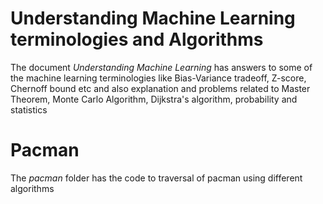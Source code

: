 # Understanding Machine Learning terminologies and Algorithms
The document *Understanding Machine Learning* has answers to some of the machine learning terminologies like Bias-Variance tradeoff, Z-score, Chernoff bound etc and also explanation and problems related to Master Theorem, Monte Carlo Algorithm, Dijkstra's algorithm, probability and statistics

# Pacman
The *pacman* folder has the code to traversal of pacman using different algorithms